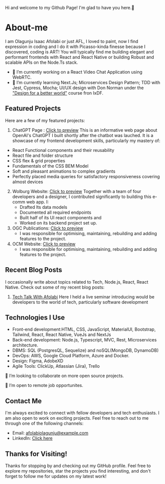 Hi and welcome to my Github Page! I'm glad to have you here.🥳

# About-me
I am Olagunju Isaac Afolabi or just AFL, I loved to paint, now I find expression in coding and I do it with Picasso-kinda finesse because I discovered, coding is ART! You will typically find me building elegant and performant frontends with React and React Native or building Robust and scalable APIs on the Node.Ts stack. 
- 🔭 I’m currently working on a React Video Chat Application using WebRTC.
- 🌱 I’m currently learning Next.Js; Microservices Design Pattern; TDD with Jest, Cypress, Mocha; UI/UX design with Don Norman under the ["Design for a better world"](https://www.interaction-design.org/courses/design-for-a-better-world-with-don-norman-course?utm_term=landing_page&utm_content=dfbw_landing_page_li&utm_campaign=dfbw-course&utm_medium=cpc&utm_source=linkedin) course fron IxDF.
  
## Featured Projects
Here are a few of my featured projects:
1. ChatGPT Page : [Click to preview](https://myprojectgpt.onrender.com/)
This is an informative web page about OpenAI's ChatGPT I built shortly after the chatbot was lauched. It is a showcase of my frontend development skills, particularly my mastery of:
  - React Functional components and their reusability
  - React file and folder structure
  - CSS flex & grid properties
  - Fundamentals of the CSS BEM Model
  - Soft and pleasant animations to complex gradients
  - Perfectly placed media queries for satisfactory responsiveness covering almost devices

2. Wolburg Website: [Click to preview](https://wolburg.com/)
   Together with a team of four developers and a designer, I contributed significantly to building this e-comm web app. I:
   - Drafted Its data models
   - Documented all required endpoints
   - Built half of its UI react components and
   - Worked on its backend project set up.
3. OGC Publications: [Click to preview](https://ogcpublications.com/)
   - I was responsible for optimising, maintaining, rebuilding and adding features to the project.
5. OCM Website: [Click to preview](https://onoriocutane.org/) 
   - I was responsible for optimising, maintaining, rebuilding and adding features to the project.

## Recent Blog Posts
I occasionally write about topics related to Tech, Node.js, React, React Native. 
Check out some of my recent blog posts:
1. [Tech Talk With Afolabi](https://bit.ly/3rI3AWh)
   Here I held a live seminar introducing would be developers to the world of tech, particularly software development

## Technologies I Use
  - Front-end development:HTML, CSS, JavaScript, MaterialUI, Bootstrap, Tailwind, React, React Native, VueJs and NextJs
  - Back-end development: Node.js, Typescript, MVC, Rest, Microservices architecture.
  - DBMS: SQL (PostgresQL, Sequelize) and noSQL(MongoDB, DynamoDB) 
  - DevOps: AWS, Google Cloud Platform, Azure and Docker.
  - Design: Figma, AdobeXD
  - Agile Tools: ClickUp, Atlassian (Jira), Trello

👯 I’m looking to collaborate on more open source projects.

👯 I’m open to remote job opportunites.

## Contact Me
I'm always excited to connect with fellow developers and tech enthusiasts. I am also open to work on exciting projects. Feel free to reach out to me through one of the following channels:

- Email: afolabiolagunju@example.com
- LinkedIn: [Click here](https://www.linkedin.com/in/isaacolagunju/)


## Thanks for Visiting!
Thanks for stopping by and checking out my GitHub profile. Feel free to explore my repositories, star the projects you find interesting, and don't forget to follow me for updates on my latest work!

